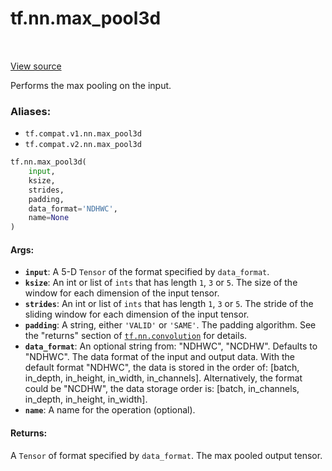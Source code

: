 <div itemscope itemtype="http://developers.google.com/ReferenceObject">
<meta itemprop="name" content="tf.nn.max_pool3d" />
<meta itemprop="path" content="Stable" />
</div>

# tf.nn.max_pool3d

<!-- Insert buttons -->

<table class="tfo-notebook-buttons tfo-api" align="left">
</table>

<a target="_blank" href="/code/stable/tensorflow/python/ops/nn_ops.py">View source</a>



<!-- Start diff -->
Performs the max pooling on the input.

### Aliases:

* `tf.compat.v1.nn.max_pool3d`
* `tf.compat.v2.nn.max_pool3d`


``` python
tf.nn.max_pool3d(
    input,
    ksize,
    strides,
    padding,
    data_format='NDHWC',
    name=None
)
```



<!-- Placeholder for "Used in" -->


#### Args:


* <b>`input`</b>: A 5-D `Tensor` of the format specified by `data_format`.
* <b>`ksize`</b>: An int or list of `ints` that has length `1`, `3` or `5`. The size of
  the window for each dimension of the input tensor.
* <b>`strides`</b>: An int or list of `ints` that has length `1`, `3` or `5`. The
  stride of the sliding window for each dimension of the input tensor.
* <b>`padding`</b>: A string, either `'VALID'` or `'SAME'`. The padding algorithm. See
  the "returns" section of <a href="../../tf/nn/convolution.md"><code>tf.nn.convolution</code></a> for details.
* <b>`data_format`</b>: An optional string from: "NDHWC", "NCDHW". Defaults to "NDHWC".
  The data format of the input and output data. With the default format
  "NDHWC", the data is stored in the order of: [batch, in_depth, in_height,
    in_width, in_channels]. Alternatively, the format could be "NCDHW", the
  data storage order is: [batch, in_channels, in_depth, in_height,
    in_width].
* <b>`name`</b>: A name for the operation (optional).


#### Returns:

A `Tensor` of format specified by `data_format`.
The max pooled output tensor.
